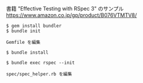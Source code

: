 
書籍 "Effective Testing with RSpec 3" のサンプル
https://www.amazon.co.jp/gp/product/B076VTMTV8/

```
$ gem install bundler
$ bundle init

Gemfile を編集

$ bundle install

$ bundle exec rspec --init

spec/spec_helper.rb を編集
